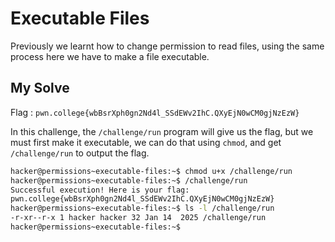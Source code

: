 # Executable Files

Previously we learnt how to change permission to read files, using the same process here we have to make a file executable.

## My Solve

Flag : `pwn.college{wbBsrXph0gn2Nd4l_SSdEWv2IhC.QXyEjN0wCM0gjNzEzW}`

In this challenge, the `/challenge/run` program will give us the flag, but we must first make it executable, we can do that using `chmod`, and get `/challenge/run` to output the flag.

```bash
hacker@permissions~executable-files:~$ chmod u+x /challenge/run 
hacker@permissions~executable-files:~$ /challenge/run 
Successful execution! Here is your flag:
pwn.college{wbBsrXph0gn2Nd4l_SSdEWv2IhC.QXyEjN0wCM0gjNzEzW}
hacker@permissions~executable-files:~$ ls -l /challenge/run 
-r-xr--r-x 1 hacker hacker 32 Jan 14  2025 /challenge/run
hacker@permissions~executable-files:~$ 
```
